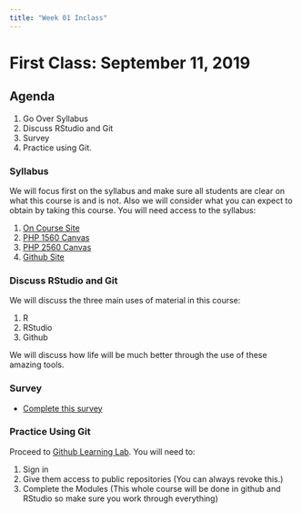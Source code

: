 ```yaml
---
title: "Week 01 Inclass"
---
```



# First Class:  September 11, 2019


## Agenda

1. Go Over Syllabus
2. Discuss RStudio and Git
3. Survey
4. Practice using Git. 


### Syllabus

We will focus first on the syllabus and make sure all students are clear on what this course is and is not. Also we will consider what you can expect to obtain by taking this course. You will need access to the syllabus:

1. [On Course Site](http://php2560.com/syllabus/)
2. [PHP 1560 Canvas](https://canvas.brown.edu/files/61596918/download?download_frd=1)
3. [PHP 2560 Canvas](https://canvas.brown.edu/files/61596962/download?download_frd=1)
4. [Github Site](https://github.com/PHP-2560/website/raw/master/content/syllabus/syllabus.pdf)




### Discuss RStudio and Git

We will discuss the three main uses of material in this course:

1. R
2. RStudio
3. Github

We will discuss how life will be much better through the use of these amazing tools.


### Survey

- [Complete this survey](https://goo.gl/forms/QsljFbs2VRB1w8hW2)

### Practice Using Git

Proceed to [Github Learning Lab](https://lab.github.com). You will need to:

1. Sign in
2. Give them access to public repositories (You can always revoke this.)
3. Complete the Modules (This whole course will be done in github and RStudio so make sure you work through everything)


